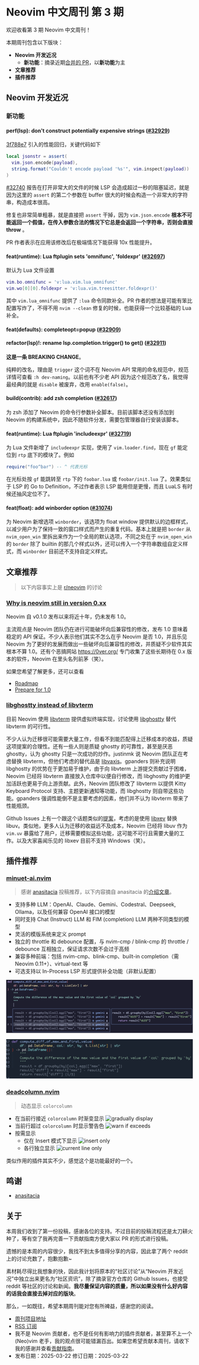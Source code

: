 # Neovim 中文周刊 第 3 期

欢迎收看第 3 期 Neovim 中文周刊！

本期周刊包含以下版块：

* **Neovim 开发近况**
    * **新功能**：摘录近期[合并的 PR](https://github.com/neovim/neovim/pulls?q=is%3Apr+is%3Amerged)，以**新功能**为主
* **文章推荐**
* **插件推荐**

## Neovim 开发近况

### 新功能

#### perf(lsp): don't construct potentially expensive strings ([#32929](https://github.com/neovim/neovim/pull/32929))

[3f788e7](https://github.com/neovim/neovim/commit/3f788e73) 引入的性能回归，关键代码如下

```lua
local jsonstr = assert(
  vim.json.encode(payload),
  string.format("Couldn't encode payload '%s'", vim.inspect(payload))
)
```

[#32740](https://github.com/neovim/neovim/issues/32740) 报告在打开非常大的文件的时候 LSP 会造成超过一秒的阻塞延迟，就是因为这里的 `assert` 的第二个参数在 buffer 很大的时候会构造一个非常大的字符串，构造成本很高。

修复也非常简单粗暴，就是直接把 `assert` 干掉，因为 `vim.json.encode` **根本不可能返回一个假值，在传入参数合法的情况下它总是会返回一个字符串，否则会直接 throw** 。

PR 作者表示在应用该修改后在极端情况下能获得 10x 性能提升。

#### feat(runtime): Lua ftplugin sets 'omnifunc', 'foldexpr' ([#32697](https://github.com/neovim/neovim/pull/32697))

默认为 Lua 文件设置

```lua
vim.bo.omnifunc = 'v:lua.vim.lua_omnifunc'
vim.wo[0][0].foldexpr = 'v:lua.vim.treesitter.foldexpr()'
```

其中 `vim.lua_omnifunc` 提供了 `:lua` 命令同款补全。PR 作者的想法是可能有笨比配置写炸了，不得不用 `nvim --clean` 修复的时候，也能获得一个比较基础的 Lua 补全。

#### feat(defaults): completeopt=popup ([#32909](https://github.com/neovim/neovim/pull/32909))

#### refactor(lsp)!: rename lsp.completion.trigger() to get() ([#32911](https://github.com/neovim/neovim/pull/32911))

**这是一条 BREAKING CHANGE**。

纯粹的改名，理由是 `trigger` 这个词不在 Neovim API 常用的命名规范中，规范详情可查看 `:h dev-naming`。以前也有不少老 API 因为这个规范改了名，我觉得最经典的就是 `disable` 被废弃，改用 `enable(false)`。

#### build(contrib): add zsh completion ([#32617](https://github.com/neovim/neovim/pull/32617))

为 zsh 添加了 Neovim 的命令行参数补全脚本。目前该脚本还没有添加到 Neovim 的构建系统中，因此不随软件分发，需要包管理器自行安装该脚本。

#### feat(runtime): Lua ftplugin 'includeexpr' ([#32719](https://github.com/neovim/neovim/pull/32719))

为 Lua 文件新增了 `includeexpr` 实现，使用了 `vim.loader.find`，现在 `gf` 能定位到 `rtp` 底下的模块了。例如

```lua
require("foo^bar") -- ^ 代表光标
```

在光标处按 `gf` 能跳转至 `rtp` 下的 `foobar.lua` 或 `foobar/init.lua` 了。效果类似于 LSP 的 Go to Definition，不过作者表示 LSP 能用但是更慢，而且 LuaLS 有时候还抽风定位不了。

#### feat(float): add winborder option ([#31074](https://github.com/neovim/neovim/pull/31074))

为 Neovim 新增选项 `winborder`，该选项为 float window 提供默认的边框样式，以减少用户为了保持一致的窗口样式而产生的重复代码。基本上就是把 `border` 从 `nvim_open_win` 里拆出来作为一个全局的默认选项，不同之处在于 `nvim_open_win` 的 `border` 除了 builtin 的那几个样式以外，还可以传入一个字符串数组自定义样式，而 `winborder` 目前还不支持自定义样式。

## 文章推荐

> 以下内容事实上是 [r/neovim](https://www.reddit.com/r/neovim) 的讨论

### [Why is neovim still in version 0.xx](https://www.reddit.com/r/neovim/comments/1jaapkt/why_is_neovim_still_in_version_0xx/)

Neovim 自 v0.1.0 发布以来将近十年，仍未发布 1.0。

主流观点是 Neovim 团队仍在进行可能破坏向后兼容性的修改，发布 1.0 意味着稳定的 API 保证。不少人表示他们其实不怎么在乎 Neovim 是否 1.0，并且乐见 Neovim 为了更好的发展而做出一些破坏向后兼容性的修改，并质疑不少软件其实根本不算 1.0。还有个恶搞网站 https://0ver.org/ 专门收集了这些长期待在 0.x 版本的软件，Neovim 在里头名列前茅（笑）。

如果您希望了解更多，还可以查看

* [Roadmap](https://neovim.io/roadmap/)
* [Prepare for 1.0](https://github.com/neovim/neovim/issues/20451)

### [libghostty instead of libvterm](https://www.reddit.com/r/neovim/comments/1jau7z8/libghostty_instead_of_libvterm/)

目前 Neovim 使用 [libvterm](https://www.leonerd.org.uk/code/libvterm/) 提供虚拟终端实现，讨论使用 [libghostty](https://github.com/ghostty-org/ghostty#cross-platform-libghostty-for-embeddable-terminals) 替代 libvterm 的可行性。

不少人认为迁移很可能需要大量工作，但看不到能匹配得上迁移成本的收益，质疑这项提案的合理性。还有一些人则是质疑 ghostty 的可靠性，甚至是厌恶 ghostty，认为 ghostty 只是一次成功的炒作。justinmk 说 Neovim 团队正在考虑替换 libvterm，但他们考虑的替代品是 [libvaxis](https://github.com/rockorager/libvaxis)。gpanders 则补充说明 libghostty 的优势在于更加易于维护，由于向 libvterm 上游提交贡献过于困难，Neovim 已经将 libvterm 直接放入仓库中以便自行修改，而 libghostty 的维护更加活跃也更易于向上游贡献。此外，Neovim 团队修改了 libvterm 以提供 Kitty Keyboard Protocol 支持、主题更新通知等功能，而 libghostty 则自带这些功能。gpanders 强调性能倒不是主要考虑的因素，他们并不认为 libvterm 带来了性能瓶颈。

Github Issues 上有一个跟这个话题类似的[提案](https://github.com/neovim/neovim/issues/32602)，考虑的是使用 [libxev](https://github.com/mitchellh/libxev) 替换 libuv。类似地，更多人认为迁移的收益远不及成本，Neovim 已经将 libuv 作为 `vim.uv` 暴露给了用户，迁移需要模拟这些功能，这可能不可行且需要大量的工作。以及大家喜闻乐见的 libxev 目前不支持 Windows（笑）。

## 插件推荐

### [minuet-ai.nvim](https://github.com/milanglacier/minuet-ai.nvim)

> 感谢 [anasitacia](https://www.zhihu.com/people/northyear) 投稿推荐，以下内容摘自 anasitacia 的[介绍文章](https://zhuanlan.zhihu.com/p/1886002984607008556)。

* 支持多种 LLM：OpenAI、Claude、Gemini、Codestral、Deepseek, Ollama，以及任何兼容 OpenAI 接口的模型
* 同时支持 Chat (Instruct) LLM 和 FIM (completion) LLM 两种不同类型的模型
* 灵活的模版系统来定义 prompt
* 独立的 throttle 和 debounce 配置，与 nvim-cmp / blink-cmp 的 throttle / debounce 互相独立，保证请求次数不会过于高频
* 兼容多种前端：包括 nvim-cmp、blink-cmp、built-in completion（需 Neovim 0.11+）、virtual-text 等
* 可选支持以 In-Process LSP 形式提供补全功能（非默认配置）

![nvim-cmp/blink.cmp frontend](https://github.com/milanglacier/minuet-ai.nvim/raw/main/assets/example-cmp.png)

![virtual text frontend](https://github.com/milanglacier/minuet-ai.nvim/raw/main/assets/example-virtual-text.png)

### [deadcolumn.nvim](https://github.com/Bekaboo/deadcolumn.nvim)

> 动态显示 `colorcolumn`

* 在当前行接近 `colorcolumn` 时渐变显示
  ![gradually display](https://user-images.githubusercontent.com/76579810/227671471-4b92fd6b-6006-4be6-ad40-7e598a2e6cec.gif)
* 当前行超过 `colorcolumn` 时显示警告色
  ![warn if exceeds](https://user-images.githubusercontent.com/76579810/227671655-2718d41c-a336-4f3d-af46-91646de5d98b.gif)
* 按需显示
    * 仅在 Insert 模式下显示
      ![insert only](https://user-images.githubusercontent.com/76579810/227672206-eebdb9fd-04d9-4aa1-9cc8-bf2f61e4ccfb.gif)
    * 各行独立显示
      ![current line only](https://user-images.githubusercontent.com/76579810/227672529-8e11425e-3c8f-4f19-99f5-f453a0476dbf.gif)

类似作用的插件其实不少，感觉这个是功能最好的一个。

## 鸣谢

* [anasitacia](https://www.zhihu.com/people/northyear)

## 关于

本周我们收到了第一份投稿，感谢各位的支持。不过目前的投稿流程还是太刀耕火种了，等有空了我再完善一下贡献指南方便大家以 PR 的形式进行投稿。

遗憾的是本周的内容很少，我找不到太多值得分享的内容，因此拿了两个 reddit 上的讨论充数了，抱歉抱歉~

素材耗尽得比我想象的快，因此我计划将原本的“社区讨论”从“Neovim 开发近况”中独立出来更名为“社区资讯”，除了摘录官方仓库的 Github Issues，也接受 reddit 等社区的讨论和新闻。**我尽量保证内容的质量，所以如果没有什么好内容的话我会直接去掉对应的版块**。

那么，一如既往，希望本期周刊能对您有所裨益，感谢您的阅读。

* [周刊项目地址](https://github.com/v1nh1shungry/nvim-weekly-cn)
* [RSS 订阅](https://github.com/v1nh1shungry/nvim-weekly-cn/releases.atom)
* 我不是 Neovim 贡献者，也不是任何有影响力的插件贡献者，甚至算不上一个 (Neo)vim 老手，我的观点很可能错漏百出。如果您希望贡献本周刊，请收下我的感谢并查看[贡献指南](https://github.com/v1nh1shungry/nvim-weekly-cn/blob/main/README.md#贡献指南)。
* 发布日期：2025-03-22
  修订日期：2025-03-22
